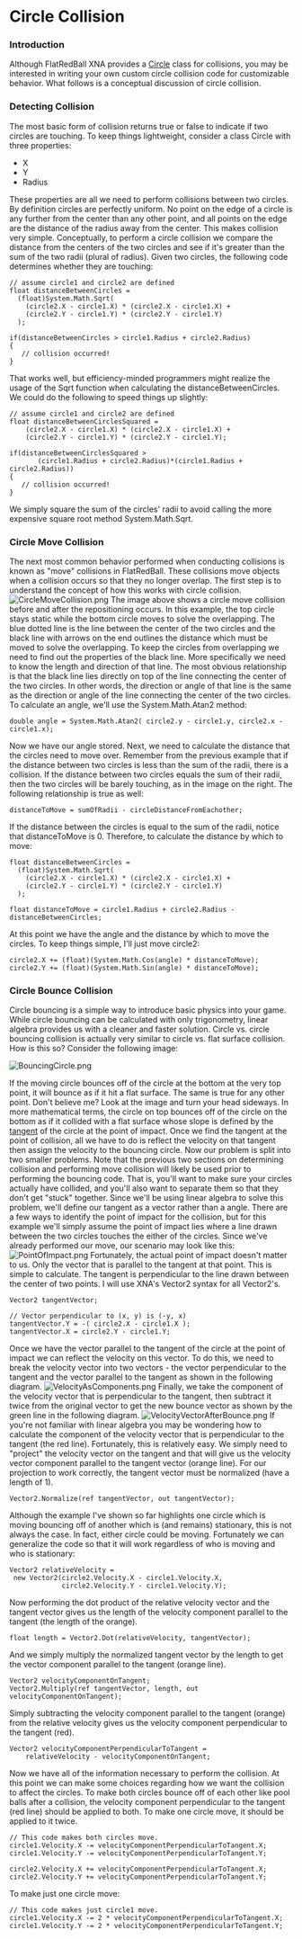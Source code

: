 # Circle Collision

### Introduction

Although FlatRedBall XNA provides a [Circle](../../frb/docs/index.php) class for collisions, you may be interested in writing your own custom circle collision code for customizable behavior. What follows is a conceptual discussion of circle collision.

### Detecting Collision

The most basic form of collision returns true or false to indicate if two circles are touching. To keep things lightweight, consider a class Circle with three properties:

* X
* Y
* Radius

These properties are all we need to perform collisions between two circles. By definition circles are perfectly uniform. No point on the edge of a circle is any further from the center than any other point, and all points on the edge are the distance of the radius away from the center. This makes collision very simple. Conceptually, to perform a circle collision we compare the distance from the centers of the two circles and see if it's greater than the sum of the two radii (plural of radius). Given two circles, the following code determines whether they are touching:

```
// assume circle1 and circle2 are defined
float distanceBetweenCircles = 
  (float)System.Math.Sqrt(
    (circle2.X - circle1.X) * (circle2.X - circle1.X) + 
    (circle2.Y - circle1.Y) * (circle2.Y - circle1.Y)
  );

if(distanceBetweenCircles > circle1.Radius + circle2.Radius)
{
   // collision occurred!
}
```

That works well, but efficiency-minded programmers might realize the usage of the Sqrt function when calculating the distanceBetweenCircles. We could do the following to speed things up slightly:

```
// assume circle1 and circle2 are defined
float distanceBetweenCirclesSquared = 
    (circle2.X - circle1.X) * (circle2.X - circle1.X) + 
    (circle2.Y - circle1.Y) * (circle2.Y - circle1.Y);

if(distanceBetweenCirclesSquared > 
       (circle1.Radius + circle2.Radius)*(circle1.Radius + circle2.Radius))
{
   // collision occurred!
}
```

We simply square the sum of the circles' radii to avoid calling the more expensive square root method System.Math.Sqrt.

### Circle Move Collision

The next most common behavior performed when conducting collisions is known as "move" collisions in FlatRedBall. These collisions move objects when a collision occurs so that they no longer overlap. The first step is to understand the concept of how this works with circle collision. ![CircleMoveCollision.png](../../media/migrated\_media-CircleMoveCollision.png) The image above shows a circle move collision before and after the repositioning occurs. In this example, the top circle stays static while the bottom circle moves to solve the overlapping. The blue dotted line is the line between the center of the two circles and the black line with arrows on the end outlines the distance which must be moved to solve the overlapping. To keep the circles from overlapping we need to find out the properties of the black line. More specifically we need to know the length and direction of that line. The most obvious relationship is that the black line lies directly on top of the line connecting the center of the two circles. In other words, the direction or angle of that line is the same as the direction or angle of the line connecting the center of the two circles. To calculate an angle, we'll use the System.Math.Atan2 method:

```
double angle = System.Math.Atan2( circle2.y - circle1.y, circle2.x - circle1.x);
```

Now we have our angle stored. Next, we need to calculate the distance that the circles need to move over. Remember from the previous example that if the distance between two circles is less than the sum of the radii, there is a collision. If the distance between two circles equals the sum of their radii, then the two circles will be barely touching, as in the image on the right. The following relationship is true as well:

```
distanceToMove = sumOfRadii - circleDistanceFromEachother;
```

If the distance between the circles is equal to the sum of the radii, notice that distanceToMove is 0. Therefore, to calculate the distance by which to move:

```
float distanceBetweenCircles = 
  (float)System.Math.Sqrt(
    (circle2.X - circle1.X) * (circle2.X - circle1.X) + 
    (circle2.Y - circle1.Y) * (circle2.Y - circle1.Y)
  );

float distanceToMove = circle1.Radius + circle2.Radius - distanceBetweenCircles;
```

At this point we have the angle and the distance by which to move the circles. To keep things simple, I'll just move circle2:

```lang:c#
circle2.X += (float)(System.Math.Cos(angle) * distanceToMove);
circle2.Y += (float)(System.Math.Sin(angle) * distanceToMove);
```

### Circle Bounce Collision

Circle bouncing is a simple way to introduce basic physics into your game. While circle bouncing can be calculated with only trigonometry, linear algebra provides us with a cleaner and faster solution. Circle vs. circle bouncing collision is actually very similar to circle vs. flat surface collision. How is this so? Consider the following image:&#x20;

![BouncingCircle.png](../../media/migrated\_media-BouncingCircle.png)&#x20;

If the moving circle bounces off of the circle at the bottom at the very top point, it will bounce as if it hit a flat surface. The same is true for any other point. Don't believe me? Look at the image and turn your head sideways. In more mathematical terms, the circle on top bounces off of the circle on the bottom as if it collided with a flat surface whose slope is defined by the [tangent](http://www.mathopenref.com/tangent.html) of the circle at the point of impact. Once we find the tangent at the point of collision, all we have to do is reflect the velocity on that tangent then assign the velocity to the bouncing circle. Now our problem is split into two smaller problems. Note that the previous two sections on determining collision and performing move collision will likely be used prior to performing the bouncing code. That is, you'll want to make sure your circles actually have collided, and you'll also want to separate them so that they don't get "stuck" together. Since we'll be using linear algebra to solve this problem, we'll define our tangent as a vector rather than a angle. There are a few ways to identify the point of impact for the collision, but for this example we'll simply assume the point of impact lies where a line drawn between the two circles touches the either of the circles. Since we've already performed our move, our scenario may look like this: ![PointOfImpact.png](../../media/migrated\_media-PointOfImpact.png) Fortunately, the actual point of impact doesn't matter to us. Only the vector that is parallel to the tangent at that point. This is simple to calculate. The tangent is perpendicular to the line drawn between the center of two points. I will use XNA's Vector2 syntax for all Vector2's.

```
Vector2 tangentVector;

// Vector perpendicular to (x, y) is (-y, x)
tangentVector.Y = -( circle2.X - circle1.X );
tangentVector.X = circle2.Y - circle1.Y;
```

Once we have the vector parallel to the tangent of the circle at the point of impact we can reflect the velocity on this vector. To do this, we need to break the velocity vector into two vectors - the vector perpendicular to the tangent and the vector parallel to the tangent as shown in the following diagram. ![VelocityAsComponents.png](../../media/migrated\_media-VelocityAsComponents.png) Finally, we take the component of the velocity vector that is perpendicular to the tangent, then subtract it twice from the original vector to get the new bounce vector as shown by the green line in the following diagram. ![VelocityVectorAfterBounce.png](../../media/migrated\_media-VelocityVectorAfterBounce.png) If you're not familiar with linear algebra you may be wondering how to calculate the component of the velocity vector that is perpendicular to the tangent (the red line). Fortunately, this is relatively easy. We simply need to "project" the velocity vector on the tangent and that will give us the velocity vector component parallel to the tangent vector (orange line). For our projection to work correctly, the tangent vector must be normalized (have a length of 1).

```
Vector2.Normalize(ref tangentVector, out tangentVector);
```

Although the example I've shown so far highlights one circle which is moving bouncing off of another which is (and remains) stationary, this is not always the case. In fact, either circle could be moving. Fortunately we can generalize the code so that it will work regardless of who is moving and who is stationary:

```
Vector2 relativeVelocity = 
 new Vector2(circle2.Velocity.X - circle1.Velocity.X, 
             circle2.Velocity.Y - circle1.Velocity.Y);
```

Now performing the dot product of the relative velocity vector and the tangent vector gives us the length of the velocity component parallel to the tangent (the length of the orange).

```
float length = Vector2.Dot(relativeVelocity, tangentVector);
```

And we simply multiply the normalized tangent vector by the length to get the vector component parallel to the tangent (orange line).

```
Vector2 velocityComponentOnTangent;
Vector2.Multiply(ref tangentVector, length, out velocityComponentOnTangent);
```

Simply subtracting the velocity component parallel to the tangent (orange) from the relative velocity gives us the velocity component perpendicular to the tangent (red).

```
Vector2 velocityComponentPerpendicularToTangent =
    relativeVelocity - velocityComponentOnTangent;
```

Now we have all of the information necessary to perform the collision. At this point we can make some choices regarding how we want the collision to affect the circles. To make both circles bounce off of each other like pool balls after a collision, the velocity component perpendicular to the tangent (red line) should be applied to both. To make one circle move, it should be applied to it twice.

```
// This code makes both circles move.
circle1.Velocity.X -= velocityComponentPerpendicularToTangent.X;
circle1.Velocity.Y -= velocityComponentPerpendicularToTangent.Y;

circle2.Velocity.X += velocityComponentPerpendicularToTangent.X;
circle2.Velocity.Y += velocityComponentPerpendicularToTangent.Y;
```

To make just one circle move:

```
// This code makes just circle1 move.
circle1.Velocity.X -= 2 * velocityComponentPerpendicularToTangent.X;
circle1.Velocity.Y -= 2 * velocityComponentPerpendicularToTangent.Y;
```
